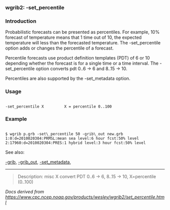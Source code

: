 
### wgrib2: -set\_percentile



### Introduction



Probabilistic forecasts can be presented as percentiles. For example, 10% forecast
of temperature means that 1 time out of 10, the expected temperature will less than
the forecasted temperature. 
The -set\_percentile option adds or changes the percentile of
a forecast.


Percentile forecasts use product definition templates (PDT) of 6 or 10 depending
whether the forecast is for a single time or a time interval. 
The -set\_percentile option converts pdt 0..6 -> 6 and 8..15 -> 10.

 Percentiles are also supported by the
-set\_metadata option.
### Usage




```

-set_percentile X         X = percentile 0..100

```

### Example



```

$ wgrib p.grb -set\_percentile 50 -grib\_out new.grb
1:0:d=2010020304:PRMSL:mean sea level:6 hour fcst:50% level
2:17960:d=2010020304:PRES:1 hybrid level:3 hour fcst:50% level

```


See also: 

[-grib](grib.html),
[-grib\_out](grib_out.html),
[-set\_metadata](set_metadata.html),










----

>Description: misc  X      convert PDT 0..6 -> 6, 8..15 -> 10, X=percentile (0..100)

_Docs derived from <https://www.cpc.ncep.noaa.gov/products/wesley/wgrib2/set_percentile.html>_